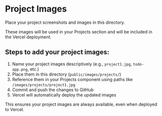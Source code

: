 # Project Images

Place your project screenshots and images in this directory.

These images will be used in your Projects section and will be included in the Vercel deployment.

## Steps to add your project images:

1. Name your project images descriptively (e.g., `project1.jpg`, `todo-app.png`, etc.)
2. Place them in this directory (`public/images/projects/`)
3. Reference them in your Projects component using paths like `/images/projects/project1.jpg`
4. Commit and push the changes to GitHub
5. Vercel will automatically deploy the updated images

This ensures your project images are always available, even when deployed to Vercel. 